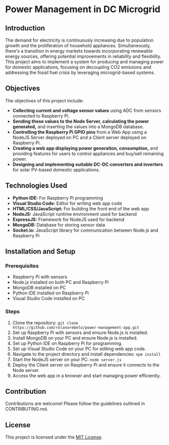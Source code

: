 # Power Management in DC Microgrid

## Introduction

The demand for electricity is continuously increasing due to population growth and the proliferation of household appliances. Simultaneously, there's a transition in energy markets towards incorporating renewable energy sources, offering potential improvements in reliability and flexibility. This project aims to implement a system for producing and managing power for domestic applications, focusing on decoupling CO2 emissions and addressing the fossil fuel crisis by leveraging microgrid-based systems.

## Objectives

The objectives of this project include:

- **Collecting current and voltage sensor values** using ADC from sensors connected to Raspberry Pi.
- **Sending these values to the Node Server, calculating the power generated,** and inserting the values into a MongoDB database.
- **Controlling the Raspberry Pi GPIO pins** from a Web App using a NodeJS Server deployed on PC and a Client server deployed on Raspberry Pi.
- **Creating a web app displaying power generation, consumption,** and providing features for users to control appliances and buy/sell remaining power.
- **Designing and implementing suitable DC-DC converters and inverters** for solar PV-based domestic applications.

## Technologies Used

- **Python IDE:** For Raspberry Pi programming
- **Visual Studio Code:** Editor for writing web app code
- **HTML/CSS/JavaScript:** For building the front end of the web app
- **NodeJS:** JavaScript runtime environment used for backend
- **ExpressJS:** Framework for NodeJS used for backend
- **MongoDB:** Database for storing sensor data
- **Socket.io:** JavaScript library for communication between Node.js and Raspberry Pi

## Installation and Setup

### Prerequisites

- Raspberry Pi with sensors
- Node.js installed on both PC and Raspberry Pi
- MongoDB installed on PC
- Python IDE installed on Raspberry Pi
- Visual Studio Code installed on PC

### Steps

1. Clone the repository: `git clone https://github.com/rolanorebelo/power-management-app.git`
2. Set up Raspberry Pi with sensors and ensure Node.js is installed.
3. Install MongoDB on your PC and ensure Node.js is installed.
4. Set up Python IDE on Raspberry Pi for programming.
5. Set up Visual Studio Code on your PC for editing web app code.
6. Navigate to the project directory and install dependencies: `npm install`
7. Start the NodeJS server on your PC: `node server.js`
8. Deploy the Client server on Raspberry Pi and ensure it connects to the Node server.
9. Access the web app in a browser and start managing power efficiently.

## Contribution

Contributions are welcome! Please follow the guidelines outlined in CONTRIBUTING.md.

## License

This project is licensed under the [MIT License](LICENSE).
